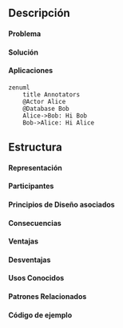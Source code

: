 ## Descripción

#### Problema

#### Solución

#### Aplicaciones

``` mermaid
zenuml
    title Annotators
    @Actor Alice
    @Database Bob
    Alice->Bob: Hi Bob
    Bob->Alice: Hi Alice

```
## Estructura

#### Representación
#### Participantes
#### Principios de Diseño asociados
#### Consecuencias
#### Ventajas
#### Desventajas
#### Usos Conocidos
#### Patrones Relacionados
#### Código de ejemplo